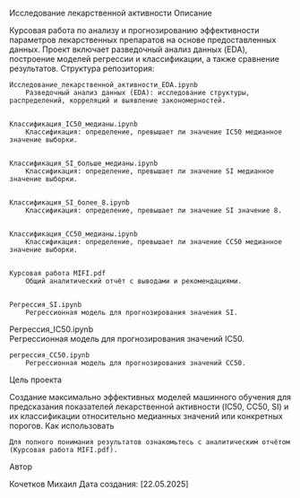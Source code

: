 Исследование лекарственной активности 
Описание 

Курсовая работа по анализу и прогнозированию эффективности параметров лекарственных препаратов на основе предоставленных данных. Проект включает разведочный анализ данных (EDA), построение моделей регрессии и классификации, а также сравнение результатов. 
Структура репозитория: 

    Исследование_лекарственной_активности_EDA.ipynb    
        Разведочный анализ данных (EDA): исследование структуры, распределений, корреляций и выявление закономерностей.
         

    Классификация_IC50_медианы.ipynb    
        Классификация: определение, превышает ли значение IC50 медианное значение выборки.
         

    Классификация_SI_больше_медианы.ipynb    
        Классификация: определение, превышает ли значение SI медианное значение выборки.
         

    Классификация_SI_более_8.ipynb    
        Классификация: определение, превышает ли значение SI значение 8.
         

    Классификация_CC50_медианы.ipynb    
        Классификация: определение, превышает ли значение CC50 медианное значение выборки.
         

    Курсовая работа MIFI.pdf    
        Общий аналитический отчёт с выводами и рекомендациями.
         

    Регрессия_SI.ipynb    
        Регрессионная модель для прогнозирования значения SI.
         
Регрессия_IC50.ipynb   
        Регрессионная модель для прогнозирования значений IC50.
         

    регрессия_CC50.ipynb    
        Регрессионная модель для прогнозирования значений CC50.
         
     

Цель проекта 

Создание максимально эффективных моделей машинного обучения для предсказания показателей лекарственной активности (IC50, CC50, SI) и их классификации относительно медианных значений или конкретных порогов. 
Как использовать 

    
    Для полного понимания результатов ознакомьтесь с аналитическим отчётом (Курсовая работа MIFI.pdf).
     

Автор 

Кочетков Михаил
Дата создания: [22.05.2025] 

